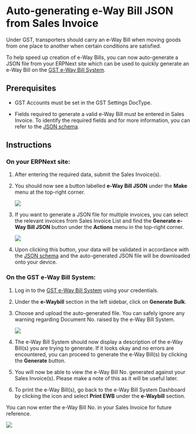 <!-- add-breadcrumbs -->
# Auto-generating e-Way Bill JSON from Sales Invoice

Under GST, transporters should carry an e-Way Bill when moving goods from one place to another when certain conditions are satisfied.

To help speed up creation of e-Way Bills, you can now auto-generate a JSON file from your ERPNext site which can be used to quickly generate an e-Way Bill on the <a href="https://ewaybillgst.gov.in">GST e-Way Bill System</a>.


## Prerequisites

- GST Accounts must be set in the GST Settings DocType.

- Fields required to generate a valid e-Way Bill must be entered in Sales Invoice. To identify the required fields and for more information, you can refer to the <a href="https://docs.ewaybillgst.gov.in/html/formatdownloadnew.html">JSON schema</a>.

## Instructions

### On your ERPNext site:

1. After entering the required data, submit the Sales Invoice(s).

1. You should now see a button labelled **e-Way Bill JSON** under the **Make** menu at the top-right corner.

	<img class="screenshot" src="/docs/v12/assets/img/regional/india/ewb_invoice_button.png">

1. If you want to generate a JSON file for multiple invoices, you can select the relevant invoices from Sales Invoice List and find the **Generate e-Way Bill JSON** button under the **Actions** menu in the top-right corner.

	<img class="screenshot" src="/docs/v12/assets/img/regional/india/ewb_list_button.png">

1. Upon clicking this button, your data will be validated in accordance with the <a href="https://docs.ewaybillgst.gov.in/html/formatdownloadnew.html">JSON schema</a> and the auto-generated JSON file will be downloaded onto your device.

### On the GST e-Way Bill System:

1. Log in to the <a href="https://ewaybillgst.gov.in">GST e-Way Bill System</a> using your credentials.

1. Under the **e-Waybill** section in the left sidebar, click on **Generate Bulk**.

1. Choose and upload the auto-generated file. You can safely ignore any warning regarding Document No. raised by the e-Way Bill System.

	<img class="screenshot" src="/docs/v12/assets/img/regional/india/ewb_warning.png">

1. The e-Way Bill System should now display a description of the e-Way Bill(s) you are trying to generate. If it looks okay and no errors are encountered, you can proceed to generate the e-Way Bill(s) by clicking the **Generate** button.

1. You will now be able to view the e-Way Bill No. generated against your Sales Invoice(s). Please make a note of this as it will be useful later.

1. To print the e-Way Bill(s), go back to the e-Way Bill System Dashboard by clicking the <i class='fa fa-home'></i> icon and select **Print EWB** under the **e-Waybill** section.


You can now enter the e-Way Bill No. in your Sales Invoice for future reference.

<img class="screenshot" src="/docs/v12/assets/img/regional/india/ewb_invoice_field.png">
